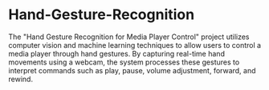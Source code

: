 # Hand-Gesture-Recognition

The "Hand Gesture Recognition for Media Player Control" project utilizes computer vision and machine learning techniques to allow users to control a media player through hand gestures. By capturing real-time hand movements using a webcam, the system processes these gestures to interpret commands such as play, pause, volume adjustment, forward, and rewind. 
